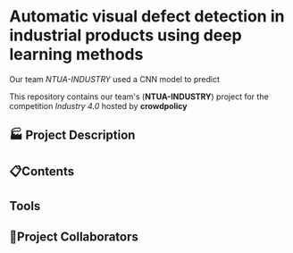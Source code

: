 # Automatic visual defect detection in industrial products using deep learning methods
Our team *NTUA-INDUSTRY* used a CNN model to predict 

This repository contains our team's (**NTUA-INDUSTRY**) project for the competition *Industry 4.0* hosted by **crowdpolicy**

## 🏭 Project Description

## 📋Contents

## Tools

## 👱Project Collaborators
